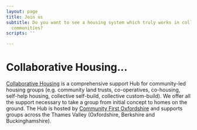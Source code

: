 ```yaml
---
layout: page
title: Join us
subtitle: Do you want to see a housing system which truly works in collaboration with
  communities?
scripts: ''

---
```

# Collaborative Housing...

[Collaborative Housing](https://collaborativehousing.org.uk/about.html) is a comprehensive support Hub for community-led housing groups (e.g. community land trusts, co-operatives, co-housing, self-help housing, collective self-build, collective custom-build). We offer all the support necessary to take a group from initial concept to homes on the ground. The Hub is hosted by [Community First Oxfordshire](https://www.communityfirstoxon.org/housing-community-planning/community-led-housing/) and supports groups across the Thames Valley (Oxfordshire, Berkshire and Buckinghamshire).